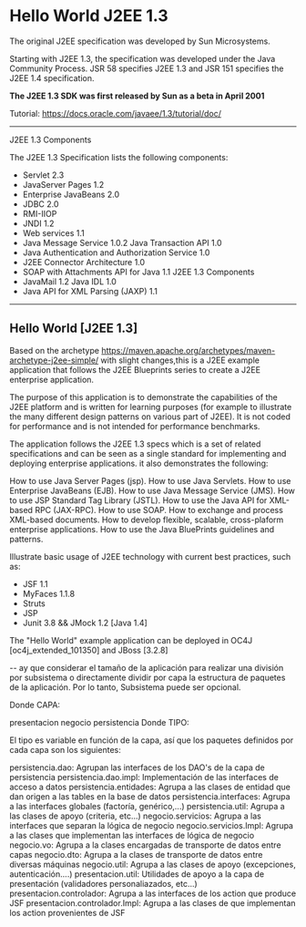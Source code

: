 # **Hello World J2EE 1.3**

The original J2EE specification was developed by Sun Microsystems.

Starting with J2EE 1.3, the specification was developed under the Java Community Process.
JSR 58 specifies J2EE 1.3 and JSR 151 specifies the J2EE 1.4 specification.

**The J2EE 1.3 SDK was first released by Sun as a beta in April 2001**

Tutorial: https://docs.oracle.com/javaee/1.3/tutorial/doc/

---

J2EE 1.3 Components

The J2EE 1.3 Specification lists the following components:

- Servlet 2.3
- JavaServer Pages 1.2
- Enterprise JavaBeans 2.0
- JDBC 2.0
- RMI-IIOP
- JNDI 1.2
- Web services 1.1
- Java Message Service 1.0.2
  Java Transaction API 1.0
- Java Authentication and Authorization Service 1.0
- J2EE Connector Architecture 1.0
- SOAP with Attachments API for Java 1.1
  J2EE 1.3 Components
- JavaMail 1.2
  Java IDL 1.0
- Java API for XML Parsing (JAXP) 1.1

---

## Hello World [J2EE 1.3]

Based on the archetype https://maven.apache.org/archetypes/maven-archetype-j2ee-simple/ with slight changes,this is a
J2EE example application that follows the J2EE Blueprints series to create a J2EE enterprise application.

The purpose of this application is to demonstrate the capabilities of the J2EE platform and is written
for learning purposes (for example to illustrate the many different design patterns on various part of J2EE).
It is not coded for performance and is not intended for performance benchmarks.

The application follows the J2EE 1.3 specs which is a set of related specifications and can be seen as a single
standard for implementing and deploying enterprise applications. it also demonstrates the following:

How to use Java Server Pages (jsp).
How to use Java Servlets.
How to use Enterprise JavaBeans (EJB).
How to use Java Message Service (JMS).
How to use JSP Standard Tag Library (JSTL).
How to use the Java API for XML-based RPC (JAX-RPC).
How to use SOAP.
How to exchange and process XML-based documents.
How to develop flexible, scalable, cross-plaform enterprise applications.
How to use the Java BluePrints guidelines and patterns.

Illustrate basic usage of J2EE technology with current best practices, such as:

- JSF 1.1
- MyFaces 1.1.8
- Struts
- JSP
- Junit 3.8 && JMock 1.2 [Java 1.4]

The "Hello World" example application can be deployed in OC4J [oc4j_extended_101350] and JBoss [3.2.8]

--
ay que considerar el tamaño de la aplicación para realizar una división por subsistema o directamente dividir por capa
la estructura de paquetes de la aplicación. Por lo tanto, Subsistema puede ser opcional.

Donde CAPA:

presentacion
negocio
persistencia
Donde TIPO:

El tipo es variable en función de la capa, así que los paquetes definidos por cada capa son los siguientes:

persistencia.dao: Agrupan las interfaces de los DAO's de la capa de persistencia
persistencia.dao.impl: Implementación de las interfaces de acceso a datos
persistencia.entidades: Agrupa a las clases de entidad que dan origen a las tables en la base de datos
persistencia.interfaces: Agrupa a las interfaces globales (factoría, genérico,...)
persistencia.util: Agrupa a las clases de apoyo (criteria, etc...)
negocio.servicios: Agrupa a las interfaces que separan la lógica de negocio
negocio.servicios.Impl: Agrupa a las clases que implementan las interfaces de lógica de negocio
negocio.vo: Agrupa a la clases encargadas de transporte de datos entre capas
negocio.dto: Agrupa a la clases de transporte de datos entre diversas máquinas
negocio.util: Agrupa a las clases de apoyo (excepciones, autenticación....)
presentacion.util: Utilidades de apoyo a la capa de presentación (validadores personaliazados, etc...)
presentacion.controlador: Agrupa a las interfaces de los action que produce JSF
presentacion.controlador.Impl: Agrupa a las clases de que implementan los action provenientes de JSF
